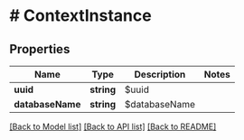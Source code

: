 # # ContextInstance

## Properties

Name | Type | Description | Notes
------------ | ------------- | ------------- | -------------
**uuid** | **string** | $uuid | 
**databaseName** | **string** | $databaseName | 

[[Back to Model list]](../../README.md#documentation-for-models) [[Back to API list]](../../README.md#documentation-for-api-endpoints) [[Back to README]](../../README.md)


